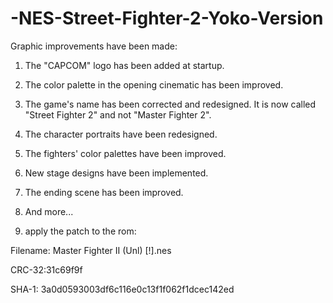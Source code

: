# -NES-Street-Fighter-2-Yoko-Version
Graphic improvements have been made:

1. The "CAPCOM" logo has been added at startup.
2. The color palette in the opening cinematic has been improved.
3. The game's name has been corrected and redesigned. It is now called "Street Fighter 2" and not "Master Fighter 2".
4. The character portraits have been redesigned.
5. The fighters' color palettes have been improved.
6. New stage designs have been implemented.
7. The ending scene has been improved.
8. And more...

9. apply the patch to the rom:

Filename: Master Fighter II (Unl) [!].nes

CRC-32:31c69f9f

SHA-1: 3a0d0593003df6c116e0c13f1f062f1dcec142ed
